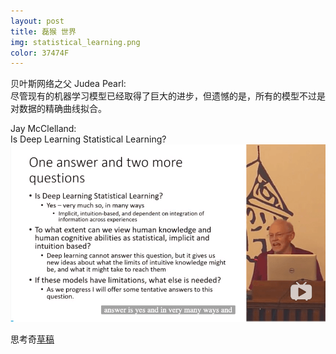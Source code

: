 ```yaml
---  
layout: post
title: 磊猴 世界
img: statistical_learning.png
color: 37474F
---  
```


贝叶斯网络之父 Judea Pearl:  
尽管现有的机器学习模型已经取得了巨大的进步，但遗憾的是，所有的模型不过是对数据的精确曲线拟合。  

Jay McClelland:  
Is Deep Learning Statistical Learning?  
![statistical_learning](/images/statistical_learning.png)  

思考奇[草稿](https://www/xxba.ga)  
